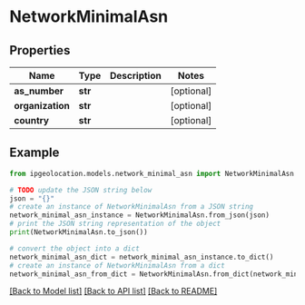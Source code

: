 # NetworkMinimalAsn


## Properties

Name | Type | Description | Notes
------------ | ------------- | ------------- | -------------
**as_number** | **str** |  | [optional] 
**organization** | **str** |  | [optional] 
**country** | **str** |  | [optional] 

## Example

```python
from ipgeolocation.models.network_minimal_asn import NetworkMinimalAsn

# TODO update the JSON string below
json = "{}"
# create an instance of NetworkMinimalAsn from a JSON string
network_minimal_asn_instance = NetworkMinimalAsn.from_json(json)
# print the JSON string representation of the object
print(NetworkMinimalAsn.to_json())

# convert the object into a dict
network_minimal_asn_dict = network_minimal_asn_instance.to_dict()
# create an instance of NetworkMinimalAsn from a dict
network_minimal_asn_from_dict = NetworkMinimalAsn.from_dict(network_minimal_asn_dict)
```
[[Back to Model list]](../README.md#documentation-for-models) [[Back to API list]](../README.md#documentation-for-api-endpoints) [[Back to README]](../README.md)


